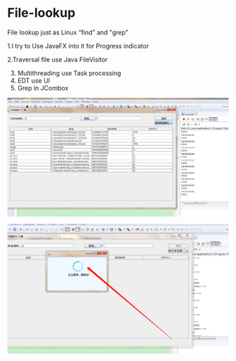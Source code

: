 # File-lookup
File lookup just as Linux “find” and "grep" 

1.I try to Use JavaFX into it for  Progress indicator 

2.Traversal file use  Java FileVisitor

3.  Multithreading  use Task processing
4. EDT use UI
5. Grep in JCombox

![1](.\1.png)



![2](.\2.png)